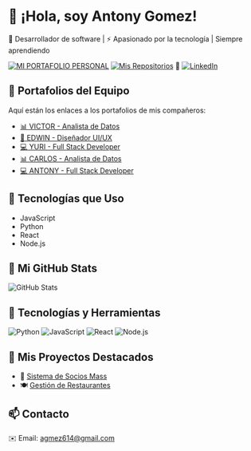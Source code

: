# 🌟 ¡Hola, soy Antony Gomez!  
🚀 Desarrollador de software | ⚡ Apasionado por la tecnología   |  Siempre aprendiendo

[![MI PORTAFOLIO PERSONAL](https://img.shields.io/badge/MI%20PORTAFOLIO%20PERSONAL-FFA500?style=for-the-badge&logo=github&logoColor=white&link=https://antonygz.github.io/AntonyGZ/#posts)](https://antonygz.github.io/AntonyGZ/#posts)
[![Mis Repositorios](https://img.shields.io/badge/GitHub-Repositorios-181717?style=for-the-badge&logo=github)](https://github.com/AntonyGZ?tab=repositories)
🔗 [![LinkedIn](https://img.shields.io/badge/LinkedIn-0077B5?style=flat&logo=linkedin&logoColor=white)](https://linkedin.com/in/antonygz1605) 

## 📌 Portafolios del Equipo  
Aquí están los enlaces a los portafolios de mis compañeros:  
- [📊 VICTOR - Analista de Datos](https://carlos.github.io/) 
- [🎨 EDWIN - Diseñador UI/UX](https://juan.github.io/)  
- [💻 YURI - Full Stack Developer](https://ana.github.io/)  
- [📊 CARLOS - Analista de Datos](https://carlos.github.io/)
- [💻 ANTONY - Full Stack Developer](https://github.com/AntonyGZ)
  
## 🔧 Tecnologías que Uso
- JavaScript
- Python
- React
- Node.js

## 🔗 Mi GitHub Stats
![GitHub Stats](https://github-readme-stats.vercel.app/api?username=AntonyGZ&show_icons=true&theme=dark)

## 🔧 Tecnologías y Herramientas  
![Python](https://img.shields.io/badge/Python-3776AB?style=flat&logo=python&logoColor=white)
![JavaScript](https://img.shields.io/badge/JavaScript-F7DF1E?style=flat&logo=javascript&logoColor=black)
![React](https://img.shields.io/badge/React-61DAFB?style=flat&logo=react&logoColor=black)
![Node.js](https://img.shields.io/badge/Node.js-339933?style=flat&logo=node.js&logoColor=white)


## 📂 Mis Proyectos Destacados  
- 🛒 [Sistema de Socios Mass](https://github.com/tuusuario/sistema-socios-mass)  
- 🍽️ [Gestión de Restaurantes](https://github.com/tuusuario/gestion-restaurantes)  

## 📫 Contacto  
✉️ Email: agmez614@gmail.com  
